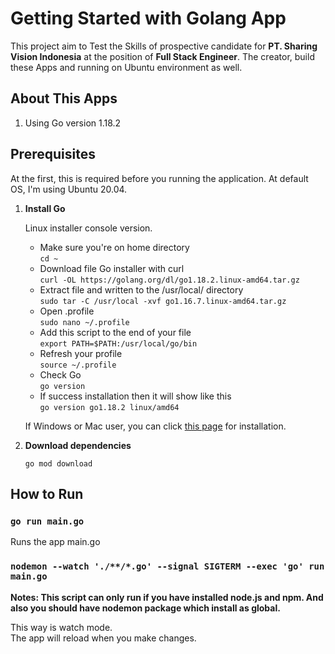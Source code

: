 # Getting Started with Golang App

This project aim to Test the Skills of prospective candidate for **PT. Sharing Vision Indonesia** at the position of **Full Stack Engineer**. The creator, build these Apps and running on Ubuntu environment as well.

## About This Apps

1. Using Go version 1.18.2

## Prerequisites

At the first, this is required before you running the application. At default OS, I'm using Ubuntu 20.04.

1. **Install Go**

   Linux installer console version.
    * Make sure you're on home directory\
      `cd ~`
    * Download file Go installer with curl\
      `curl -OL https://golang.org/dl/go1.18.2.linux-amd64.tar.gz`
    * Extract file and written to the /usr/local/
      directory\
      `sudo tar -C /usr/local -xvf go1.16.7.linux-amd64.tar.gz`
    * Open .profile\
      `sudo nano ~/.profile`
    * Add this script to the end of your file\
      `export PATH=$PATH:/usr/local/go/bin`
    * Refresh your profile\
      `source ~/.profile`
    * Check Go\
      `go version`
    * If success installation then it will show like this\
      `go version go1.18.2 linux/amd64`

   If Windows or Mac user, you can click [this page](https://go.dev/doc/install) for installation.


2. **Download dependencies**

     `go mod download`

## How to Run

### `go run main.go`

Runs the app main.go

### `nodemon --watch './**/*.go' --signal SIGTERM --exec 'go' run main.go`

**Notes: This script can only run if you have installed node.js and npm. And also you should have nodemon package which install as global.**

This way is watch mode.\
The app will reload when you make changes.
